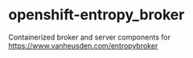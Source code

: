 # openshift-entropy_broker
Containerized broker and server components for https://www.vanheusden.com/entropybroker
